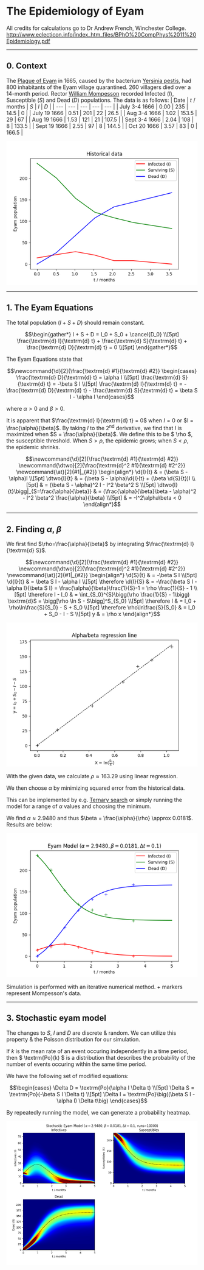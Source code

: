 # The Epidemiology of Eyam

All credits for calculations go to Dr Andrew French, Winchester College.
http://www.eclecticon.info/index_htm_files/BPhO%20CompPhys%2011%20Epidemiology.pdf

---
## 0. Context
The [Plague of Eyam](https://en.wikipedia.org/wiki/Eyam#1665_plague_outbreak) in 1665, caused by the bacterium [Yersinia pestis](https://en.wikipedia.org/wiki/Yersinia_pestis), had 800 inhabitants of the Eyam village quarantined. 260 villagers died over a 14-month period. Rector [William Mompesson](https://en.wikipedia.org/wiki/William_Mompesson) recorded Infected ($I$), Susceptible ($S$) and Dead ($D$) populations. The data is as follows:
| Date | $t$ / months | $S$ | $I$ | $D$ |
| --- | --- | --- | --- | --- |
| July 3-4 1666 | 0.00 | 235 | 14.5 | 0 |
| July 19 1666 | 0.51 | 201 | 22 | 26.5 |
| Aug 3-4 1666 | 1.02 | 153.5 | 29 | 67 |
| Aug 19 1666 | 1.53 | 121 | 21 | 107.5 |
| Sept 3-4 1666 | 2.04 | 108 | 8 |  133.5 |
| Sept 19 1666 | 2.55 | 97 | 8 | 144.5 |
| Oct 20 1666 | 3.57 | 83 | 0 | 166.5 |

![Historical data](./images/historical.png "Historical data")

---
## 1. The Eyam Equations
The total population ($I + S + D$) should remain constant.
```math
\begin{gather*}
I + S + D = I_0 + S_0 + \cancel{D_0} \\[5pt]
\frac{\textrm{d} I}{\textrm{d} t} + \frac{\textrm{d} S}{\textrm{d} t} + \frac{\textrm{d} D}{\textrm{d} t} = 0 \\[5pt]
\end{gather*}
```

The Eyam Equations state that
```math
\newcommand{\d}[2]{\frac{\textrm{d} #1}{\textrm{d} #2}}
\begin{cases}
\frac{\textrm{d} D}{\textrm{d} t} = \alpha I \\[5pt]
\frac{\textrm{d} S}{\textrm{d} t} = -\beta S I \\[5pt]
\frac{\textrm{d} I}{\textrm{d} t} = -\frac{\textrm{d} D}{\textrm{d} t} - \frac{\textrm{d} S}{\textrm{d} t} = \beta S I - \alpha I
\end{cases}
```
where $\alpha > 0$ and $\beta > 0$.

It is apparent that $\frac{\textrm{d} I}{\textrm{d} t} = 0$ when $I = 0$ or $I = \frac{\alpha}{\beta}$. By taking $I$ to the 2<sup>nd</sup> derivative, we find that $I$ is maximized when $S = \frac{\alpha}{\beta}$. We define this to be $ \rho $, the susceptible threshold. When $S > \rho$, the epidemic grows; when $S < \rho$, the epidemic shrinks.
```math
\newcommand{\d}[2]{\frac{\textrm{d} #1}{\textrm{d} #2}}
\newcommand{\dtwo}[2]{\frac{\textrm{d}^2 #1}{\textrm{d} #2^2}}
\newcommand{\at}[2]{#1|_{#2}}
\begin{align*}
	\d{I}{t} & = (\beta S - \alpha)I \\[5pt]
	\dtwo{I}{t} & = (\beta S - \alpha)\d{I}{t} + (\beta \d{S}{t})I \\[5pt]
		& = (\beta S - \alpha)^2 I - I^2 \beta^2 S \\[5pt]
	\dtwo{I}{t}\bigg|_{S=\frac{\alpha}{\beta}} & = (\frac{\alpha}{\beta}\beta - \alpha)^2 - I^2 \beta^2 \frac{\alpha}{\beta} \\[5pt]
		& = -I^2\alpha\beta < 0
\end{align*}
```

---
## 2. Finding $\alpha$, $\beta$
We first find $\rho=\frac{\alpha}{\beta}$ by integrating $\frac{\textrm{d} I}{\textrm{d} S}$.
```math
\newcommand{\d}[2]{\frac{\textrm{d} #1}{\textrm{d} #2}}
\newcommand{\dtwo}[2]{\frac{\textrm{d}^2 #1}{\textrm{d} #2^2}}
\newcommand{\at}[2]{#1|_{#2}}
\begin{align*}
	\d{S}{t} & = -\beta S I \\[5pt]
	\d{I}{t} & = \beta S I - \alpha I \\[5pt]
	\therefore \d{I}{S} & = -\frac{\beta S I - \alpha I}{\beta S I} = \frac{\alpha}{\beta}\frac{1}{S}-1 = \rho \frac{1}{S} - 1 \\[5pt]
	\therefore I - I_0 & = \int_{S_0}^{S}\bigg(\rho \frac{1}{S} - 1\bigg) \textrm{d}S = \bigg[\rho \ln S - S\bigg]^S_{S_0} \\[5pt]
	\therefore I & = I_0 + \rho\ln\frac{S}{S_0} - S + S_0 \\[5pt]
	\therefore \rho\ln\frac{S}{S_0} & = I_0 + S_0 - I - S \\[5pt]
	y & = \rho x
\end{align*}
```

![Alpha/beta regression line graph](./images/ab_regression_line.png "Alpha/beta regression line graph")

With the given data, we calculate $\rho \approx 163.29$ using linear regression.

We then choose $\alpha$ by minimizing squared error from the historical data.

This can be implemented by e.g. [Ternary search](https://en.wikipedia.org/wiki/Ternary_search) or simply running the model for a range of $\alpha$ values and choosing the minimum.

We find $\alpha \approx 2.9480$ and thus $\beta = \frac{\alpha}{\rho} \approx 0.0181$. Results are below:

![Eyam model graph](./images/simple_eyam.png "Eyam model graph")

Simulation is performed with an iterative numerical method. \+ markers represent Mompesson's data.

---
## 3. Stochastic eyam model
The changes to $S$, $I$ and $D$ are discrete & random. We can utilize this property & the Poisson distribution for our simulation.

If $k$ is the mean rate of an event occuring independently in a time period, then $ \textrm{Po}(k) $ is a distribution that describes the probability of the number of events occuring within the same time period.

We have the following set of modified equations:

```math
\begin{cases}
\Delta D = \textrm{Po}(\alpha I \Delta t) \\[5pt]
\Delta S = \textrm{Po}(-\beta S I \Delta t) \\[5pt]
\Delta I = \textrm{Po}\big((\beta S I - \alpha I) \Delta t\big)
\end{cases}
```

By repeatedly running the model, we can generate a probability heatmap.

![Stochastic eyam model graph](./images/stochastic_eyam.png "Stochastic eyam model graph")